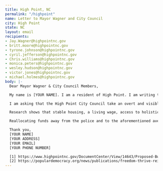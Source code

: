 ```yaml
---
title: High Point, NC
permalink: "/highpoint"
name: Letter to Mayor Wagner and City Council
city: High Point
state: NC
layout: email
recipients:
- Jay.Wagner@highpointnc.gov
- britt.moore@highpointnc.gov
- tyrone.johnson@highpointnc.gov
- cyril.jefferson@highpointnc.gov
- Chris.williams@highpointnc.gov
- monica.peters@highpointnc.gov
- wesley.hudson@highpointnc.gov
- victor.jones@highpointnc.gov
- michael.holmes@highpointnc.gov
body: |-
  Dear Mayor Wagner & City Council Members,

  My name is [YOUR NAME]. I am a resident of High Point. I am writing to the Mayor and the City Council to object the allocation of over $30M to the City of High Point Police Department in the proposed 2020-2021 budget [1].

  I am asking that the High Point City Council take an overt and visible stance on racial justice by changing the budget. The current budget allocates a large amount of resources to police that could be better spent on community-led programs and initiatives.

  Research shows that stable housing, a living wage, access to holistic health services and treatment, and educational opportunities are far more successful at increasing community safety than police or prisons (Source: Popular Democracy)[2]. As such, I demand more aggressive financial support be directed to affordable housing and rent subsidies, food resources, and medical supplies to meet the immediate needs of High Point residents amid strain from the COVID-19 pandemic, as well as the long-term and longstanding needs of residents. Resources should also be allocated to EMTs, social workers, and other social service providers such that they are able to respond to health and wellness checks, domestic/sexual violence situations, and basic bureaucratic documentation around break-ins, vandalism, wrecks, etc. There is no reason to have armed officers responding to the majority of emergency needs in High Point when professionals with specific training in the de-escalation and counseling of these situations could better serve our residents and community.

  Reallocating funds away from the police and to the aforementioned avenues in High Point will provide much needed assistance and security to the most vulnerable people in our community. Can I count on you to consider an alternative budget that puts a focus on social service programs?

  Thank you,
  [YOUR NAME]
  [YOUR ADDRESS]
  [YOUR EMAIL]
  [YOUR PHONE NUMBER]

  [1] https://www.highpointnc.gov/DocumentCenter/View/14643/Proposed-Budget-FY2021
  [2] https://populardemocracy.org/news/publications/freedom-thrive-reimagining-safety-security-our-communities
---
```


